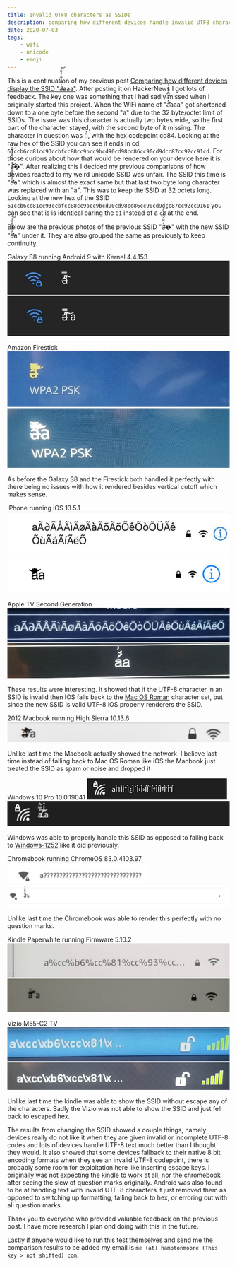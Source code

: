 ```yaml
---
title: Invalid UTF8 characters as SSIDs
description: comparing how different devices handle invalid UTF8 characters
date: 2020-07-03
tags:
    - wifi
    - unicode
    - emoji
---
```


This is a continuation of my previous post [Comparing how different devices display the SSID "á̶̛̛̓̿̈͐͆̐̇̒̑̈́͘͝aaa"](/posts/weird-wifi-name-display/). After posting it on HackerNews I got lots of feedback. The key one was something that I had sadly missed when I originally started this project. When the WiFi name of "á̶̛̛̓̿̈͐͆̐̇̒̑̈́͘͝aaa" got shortened down to a one byte before the second "a" due to the 32 byte/octet limit of SSIDs. The issue was this character is actually two bytes wide, so the first part of the character stayed, with the second byte of it missing. The character in question was ◌̈́, with the hex codepoint cd84. Looking at the raw hex of the SSID you can see it ends in cd, `61ccb6cc81cc93ccbfcc88cc9bcc9bcd90cd98cd86cc90cd9dcc87cc92cc91cd`. For those curious about how that would be rendered on your device here it is "á̶̛̛̓̿̈͐͆̐̇̒̑͘͝�". After realizing this I decided my previous comparisons of how devices reacted to my weird unicode SSID was unfair. The SSID this time is "á̶̛̛̓̿̈͐͆̐̇̒̑͘͝a" which is almost the exact same but that last two byte long character was replaced with an "a". This was to keep the SSID at 32 octets long.
Looking at the new hex of the SSID `61ccb6cc81cc93ccbfcc88cc9bcc9bcd90cd98cd86cc90cd9dcc87cc92cc9161` you can see that is is identical baring the `61` instead of a `cd` at the end. 

Below are the previous photos of the previous SSID "á̶̛̛̓̿̈͐͆̐̇̒̑͘͝�" with the new SSID "á̶̛̛̓̿̈͐͆̐̇̒̑͘͝a" under it. They are also grouped the same as previously to keep continuity.

Galaxy S8 running Android 9 with Kernel 4.4.153
![](/assets/img/iosWifiBug/android.jpg)
![](/assets/img/iosWifiBug/d2/android.jpg)

Amazon Firestick
![](/assets/img/iosWifiBug/firestick.jpg)
![](/assets/img/iosWifiBug/d2/firestick.jpg)

As before the Galaxy S8 and the Firestick both handled it perfectly with there being no issues with how it rendered besides vertical cutoff which makes sense.

iPhone running iOS 13.5.1
![](/assets/img/iosWifiBug/iphone-ios1351.jpg)
![](/assets/img/iosWifiBug/d2/iphone-ios1351.jpg)

Apple TV Second Generation
![](/assets/img/iosWifiBug/appletvgen2.jpg)
![](/assets/img/iosWifiBug/d2/appletvgen2.jpg)

These results were interesting. It showed that if the UTF-8 character in an SSID is invalid then IOS falls back to the [Mac OS Roman](https://en.wikipedia.org/wiki/Mac_OS_Roman) character set, but since the new SSID is valid UTF-8 iOS properly renderers the SSID.

2012 Macbook running High Sierra 10.13.6
![](/assets/img/iosWifiBug/d2/macos.jpg)

Unlike last time the Macbook actually showed the network. I believe last time instead of falling back to Mac OS Roman like iOS the Macbook just treated the SSID as spam or noise and dropped it

Windows 10 Pro 10.0.19041
![](/assets/img/iosWifiBug/windows10.png)
![](/assets/img/iosWifiBug/d2/windows10.jpg)

Windows was able to properly handle this SSID as opposed to falling back to [Windows-1252](https://en.wikipedia.org/wiki/Windows-1252) like it did previously.

Chromebook running ChromeOS 83.0.4103.97
![](/assets/img/iosWifiBug/chromeos.jpg)
![](/assets/img/iosWifiBug/d2/chromeos.jpg)

Unlike last time the Chromebook was able to render this perfectly with no question marks.

Kindle Paperwhite running Firmware 5.10.2
![](/assets/img/iosWifiBug/kindlepaperwhite.jpg)
![](/assets/img/iosWifiBug/d2/kindlepaperwhite.jpg?)

Vizio M55-C2 TV
![](/assets/img/iosWifiBug/viziom55-c2.jpg)
![](/assets/img/iosWifiBug/d2/viziom55-c2.jpg)

Unlike last time the kindle was able to show the SSID without escape any of the characters. 
Sadly the Vizio was not able to show the SSID and just fell back to escaped hex.

The results from changing the SSID showed a couple things, namely devices really do not like it when they are given invalid or incomplete UTF-8 codes and lots of devices handle UTF-8 text much better than I thought they would.
It also showed that some devices fallback to their native 8 bit encoding formats when they see an invalid UTF-8 codepoint, there is probably some room for exploitation here like inserting escape keys.
I originally was not expecting the kindle to work at all, nor the chromebook after seeing the slew of question marks originally. Android was also found to be at handling text with invalid UTF-8 characters it just removed them as opposed to switching up formatting, falling back to hex, or erroring out with all question marks. 

Thank you to everyone who provided valuable feedback on the previous post. I have more research I plan ond doing with this in the future.

Lastly if anyone would like to run this test themselves and send me the comparison results to be added my email is `me (at) hamptonmoore (This key > not shifted) com`.